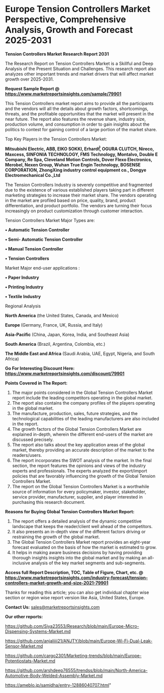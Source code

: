 # Europe Tension Controllers Market Perspective, Comprehensive Analysis, Growth and Forecast 2025-2031

<strong>Tension Controllers Market Research Report 2031</strong>

The Research Report on Tension Controllers Market is a Skillful and Deep Analysis of the Present Situation and Challenges. This research report also analyzes other important trends and market drivers that will affect market growth over 2025-2031.

<strong>Request Sample Report @ <a href=https://www.marketreportsinsights.com/sample/79901>https://www.marketreportsinsights.com/sample/79901</a></strong>

This Tension Controllers market report aims to provide all the participants and the vendors will all the details about growth factors, shortcomings, threats, and the profitable opportunities that the market will present in the near future. The report also features the revenue share, industry size, production volume, and consumption in order to gain insights about the politics to contest for gaining control of a large portion of the market share.

Top Key Players in the Tension Controllers Market:

<strong>Mitsubishi Electric, ABB, EIKO SOKKI, Erhardtⷨꙺ, OGURA CLUTCH, Nireco, Maxcess, SINFONIA TECHNOLOGY, FMS Technology, Montalvo, Double E Company, Re Spa, Cleveland Motion Controls, Dover Flexo Electronics, Merobel, Nexen Group, Wuhan True Engin Technology, BOSENSE CORPORATION, ZhongXing industry control equipment co., Dongye Electromechanical Co.,Ltd</strong>

The Tension Controllers Industry is severely competitive and fragmented due to the existence of various established players taking part in different marketing strategies to increase their market share. The vendors operating in the market are profiled based on price, quality, brand, product differentiation, and product portfolio. The vendors are turning their focus increasingly on product customization through customer interaction.

Tension Controllers Market Major Types are:

<strong>• Automatic Tension Controller

• Semi- Automatic Tension Controller

• Manual Tension Controller

• Tension Controllers</strong>

Market Major end-user applications :

<strong>• Paper Industry

• Printing Industry

• Textile Industry</strong>

Regional Analysis

</u><strong><b>North America</b></strong> (the United States, Canada, and Mexico)

<strong><b>Europe </b></strong>(Germany, France, UK, Russia, and Italy)

<strong><b>Asia-Pacific</b></strong> (China, Japan, Korea, India, and Southeast Asia)

<strong><b>South America</b></strong> (Brazil, Argentina, Colombia, etc.)

<strong><b>The Middle East and Africa</b></strong> (Saudi Arabia, UAE, Egypt, Nigeria, and South Africa)

<strong>Go For Interesting Discount Here: <a href=https://www.marketreportsinsights.com/discount/79901>https://www.marketreportsinsights.com/discount/79901</a></strong>

<strong>Points Covered in The Report:</strong>
<ol>
  <li>The major points considered in the Global Tension Controllers Market report include the leading competitors operating in the global market.</li>
  <li>The report also contains the company profiles of the players operating in the global market.</li>
  <li>The manufacture, production, sales, future strategies, and the technological capabilities of the leading manufacturers are also included in the report.</li>
  <li>The growth factors of the Global Tension Controllers Market are explained in-depth, wherein the different end-users of the market are discussed precisely.</li>
  <li>The report also talks about the key application areas of the global market, thereby providing an accurate description of the market to the readers/users.</li>
  <li>The report incorporates the SWOT analysis of the market. In the final section, the report features the opinions and views of the industry experts and professionals. The experts analyzed the export/import policies that are favorably influencing the growth of the Global Tension Controllers Market.</li>
  <li>The report on the Global Tension Controllers Market is a worthwhile source of information for every policymaker, investor, stakeholder, service provider, manufacturer, supplier, and player interested in purchasing this research document.</li>
</ol>
<strong>Reasons for Buying Global Tension Controllers Market Report:</strong>

<ol>
  <li>The report offers a detailed analysis of the dynamic competitive landscape that keeps the reader/client well ahead of the competitors.</li>
  <li>It also presents an in-depth view of the different factors driving or restraining the growth of the global market.</li>
  <li>The Global Tension Controllers Market report provides an eight-year forecast evaluated on the basis of how the market is estimated to grow.</li>
  <li>It helps in making aware business decisions by having providing thorough insights insights into the global market and by making an all-inclusive analysis of the key market segments and sub-segments.</li>
</ol>
<strong>Access full Report Description, TOC, Table of Figure, Chart, etc. @ <a href=https://www.marketreportsinsights.com/industry-forecast/tension-controllers-market-growth-and-size-2021-79901>https://www.marketreportsinsights.com/industry-forecast/tension-controllers-market-growth-and-size-2021-79901</a></strong>


Thanks for reading this article; you can also get individual chapter wise section or region wise report version like Asia, United States, Europe.

<strong>Contact Us:</strong>
sales@marketreportsinsights.com

<strong>Our other reports:</strong>

<a href=https://github.com/Siya23553/Research/blob/main/Europe-Micro-Dispensing-Systems-Market.md>https://github.com/Siya23553/Research/blob/main/Europe-Micro-Dispensing-Systems-Market.md</a>

<a href=https://github.com/anjaliiii21/ANJTY/blob/main/Europe-Wi-Fi-Dual-Leak-Sensor-Market.md>https://github.com/anjaliiii21/ANJTY/blob/main/Europe-Wi-Fi-Dual-Leak-Sensor-Market.md</a>

<a href=https://github.com/cargo2301/Marketing-trends/blob/main/Europe-Potentiostats-Market.md>https://github.com/cargo2301/Marketing-trends/blob/main/Europe-Potentiostats-Market.md</a>

<a href=https://github.com/arshdeep76555/trendss/blob/main/North-America-Automotive-Body-Welded-Assembly-Market.md>https://github.com/arshdeep76555/trendss/blob/main/North-America-Automotive-Body-Welded-Assembly-Market.md</a>

<a href=https://ameblo.jp/samidha/entry-12886040707.html>https://ameblo.jp/samidha/entry-12886040707.html</a>"
